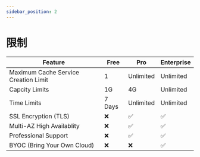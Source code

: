```yaml
---
sidebar_position: 2
---
```


# 限制


| Feature                     | Free  | Pro       | Enterprise |
| --------------------------- | ------ | --------- | ---------- |
| Maximum Cache Service Creation Limit  | 1      |  Unlimited       |  Unlimited          |
| Capcity Limits              | 1G     | 4G        | Unlimited  |
| Time Limits                 | 7 Days | Unlimited | Unlimited  |
| SSL Encryption (TLS)        | ❌      | ✅         | ✅          |
| Multi-AZ High Availablity   | ❌      | ✅         | ✅          |
| Professional Support        | ❌      | ✅         | ✅          |
| BYOC (Bring Your Own Cloud) | ❌      | ❌         | ✅          |


